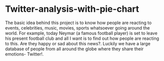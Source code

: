 # Twitter-analysis-with-pie-chart
The basic idea behind this project is to know how people are reacting to events, celebrities, music, movies, sports whatsoever going around the world. For example, today Neymar (a famous football player) is set to leave his present football club and all I want is to find out how people are reacting to this. Are they happy or sad about this news?. Luckily we have a large database of people from all around the globe where they share their emotions- Twitter!.
